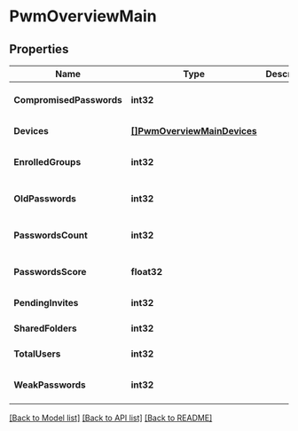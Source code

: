 # PwmOverviewMain

## Properties
Name | Type | Description | Notes
------------ | ------------- | ------------- | -------------
**CompromisedPasswords** | **int32** |  | [optional] [default to null]
**Devices** | [**[]PwmOverviewMainDevices**](PwmOverviewMain_devices.md) |  | [default to null]
**EnrolledGroups** | **int32** |  | [optional] [default to null]
**OldPasswords** | **int32** |  | [optional] [default to null]
**PasswordsCount** | **int32** |  | [optional] [default to null]
**PasswordsScore** | **float32** |  | [optional] [default to null]
**PendingInvites** | **int32** |  | [default to null]
**SharedFolders** | **int32** |  | [default to null]
**TotalUsers** | **int32** |  | [default to null]
**WeakPasswords** | **int32** |  | [optional] [default to null]

[[Back to Model list]](../README.md#documentation-for-models) [[Back to API list]](../README.md#documentation-for-api-endpoints) [[Back to README]](../README.md)


